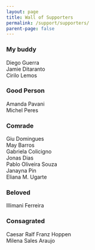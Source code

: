 ```yaml
---
layout: page
title: Wall of Supporters
permalink: /support/supporters/
parent-page: false
---
```


### My buddy  
Diego Guerra  
Jamie Ditaranto  
Cirilo Lemos  

  
### Good Person  
Amanda Pavani  
Michel Peres  
  
    
### Comrade  
Giu Domingues  
May Barros  
Gabriela Colicigno  
Jonas Dias  
Pablo Oliveira Souza  
Janayna Pin  
Eliana M. Ugarte  
  
  
### Beloved   
Illimani Ferreira  
  
  
### Consagrated  
Caesar Ralf Franz Hoppen  
Milena Sales Araujo
